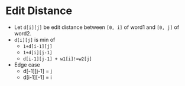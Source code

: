 # Edit Distance

* Let `d[i][j]` be edit distance between `[0, i]` of word1 and `[0, j]` of word2.
* `d[i][j]` is min of
  * `1+d[i-1][j]`
  * `1+d[i][j-1]`
  * `d[i-1][j-1] + w1[i]!=w2[j]`
* Edge case
  * d[-1][j-1] = j
  * d[i-1][-1] = i
